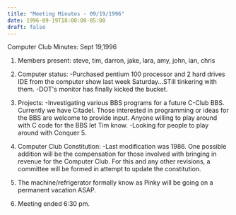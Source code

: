 ```yaml
---
title: "Meeting Minutes - 09/19/1996"
date: 1996-09-19T18:00:00-05:00
draft: false
---
```


Computer Club Minutes:  Sept 19,1996 </p><p>
1.  Members present:  steve, tim, darron, jake, lara, amy, john, ian, chris  </p><p>
2.  Computer status: 	-Purchased pentium 100 processor and 2 hard drives IDE from                      the computer show last week Saturday...STill tinkering with them. 	-DOT's monitor has finally kicked the bucket. </p><p>
3.  Projects: 	-Investigating various BBS programs for a future C-Club BBS.                     Currently we have Citadel.  Those interested in           programming or ideas for the BBS are welcome 	 to provide input.  Anyone willing to play around with C code 	 for the BBS let Tim know.  	-Looking for people to play around with Conquer 5.  </p><p>
4.  Computer Club Constitution: 	-Last modification was 1986.  One possible addition will be the                  compensation for those involved with bringing in revenue for the                Computer Club.  For this and any other revisions, a committee will                be formed in attempt to update the constitution.  </p><p>
5.  The machine/refrigerator formally know as Pinky will be going      on a permanent vacation ASAP.        </p><p>
6.  Meeting ended 6:30 pm. </p>
